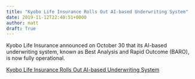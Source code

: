 ```yaml
---
title: "Kyobo Life Insurance Rolls Out AI-based Underwriting System"
date: 2019-11-12T22:40:51+0000
author: matt
draft: True
---
```

Kyobo Life Insurance announced on October 30 that its AI-based underwriting system, known as Best Analysis and Rapid Outcome (BARO), is now fully operational.
 

[ Kyobo Life Insurance Rolls Out AI-based Underwriting System ]( https://www.insurancebusinessmag.com/asia/news/technology/kyobo-life-insurance-rolls-out-aibased-underwriting-system-190127.aspx )
